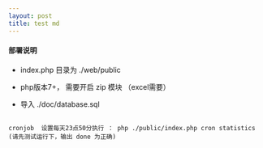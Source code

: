 ```yaml
---
layout: post
title: test md
---
```


#### 部署说明

* index.php 目录为 ./web/public

* php版本7+， 需要开启 zip 模块 （excel需要）

* 导入 ./doc/database.sql

```

cronjob  设置每天23点50分执行 ： php ./public/index.php cron statistics (请先测试运行下，输出 done 为正确)

```